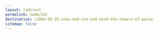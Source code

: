 ```yaml
---
layout: redirect
permalink: node/24/
destination: /2004-05-25-snow-mud-ice-and-wind-the-towers-of-paine
sitemap: false
---
```

